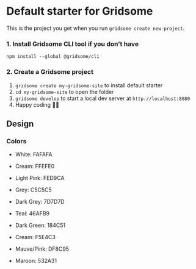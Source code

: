 # Default starter for Gridsome

This is the project you get when you run `gridsome create new-project`.

### 1. Install Gridsome CLI tool if you don't have

`npm install --global @gridsome/cli`

### 2. Create a Gridsome project

1. `gridsome create my-gridsome-site` to install default starter
2. `cd my-gridsome-site` to open the folder
3. `gridsome develop` to start a local dev server at `http://localhost:8080`
4. Happy coding 🎉🙌

## Design 

### Colors

* White: FAFAFA
* Cream: FFEFE0
* Light Pink: FED9CA 
* Grey: C5C5C5 
* Dark Grey: 7D7D7D 

* Teal: 46AFB9
* Dark Green: 184C51 
* Cream: F5E4C3
* Mauve/Pink: DF8C95
* Maroon: 532A31
